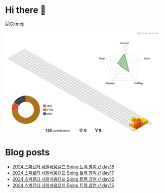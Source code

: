 # Hi there 👋
<a href="https://gitmoji.dev">
  <img
    src="https://img.shields.io/badge/gitmoji-%20😜%20😍-FFDD67.svg?style=flat-square"
    alt="Gitmoji"
  />
</a>

<!--
**chews26/chews26** is a ✨ _special_ ✨ repository because its `README.md` (this file) appears on your GitHub profile.

Here are some ideas to get you started:

- 🔭 I’m currently working on ...
- 🌱 I’m currently learning ...
- 👯 I’m looking to collaborate on ...
- 🤔 I’m looking for help with ...
- 💬 Ask me about ...
- 📫 How to reach me: ...
- 😄 Pronouns: ...
- ⚡ Fun fact: ...
-->
![](./profile-3d-contrib/profile-season-animate.svg)

# Blog posts
<!-- BLOG-POST-LIST:START -->
- [2024 스파르타 내일배움캠프 Sping 트랙 참여 // day18](https://shinelee26.tistory.com/27)
- [2024 스파르타 내일배움캠프 Sping 트랙 참여 // day17](https://shinelee26.tistory.com/26)
- [2024 스파르타 내일배움캠프 Sping 트랙 참여 // day16](https://shinelee26.tistory.com/25)
- [2024 스파르타 내일배움캠프 Sping 트랙 참여 // day15](https://shinelee26.tistory.com/24)
<!-- BLOG-POST-LIST:END -->

